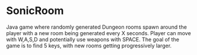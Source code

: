 # SonicRoom

Java game where randomly generated Dungeon rooms spawn around the player with a new room being generated every X seconds.
Player can move with W,A,S,D and potentially use weapons with SPACE. The goal of the game is to find 5 keys, with new rooms getting progressively larger.
